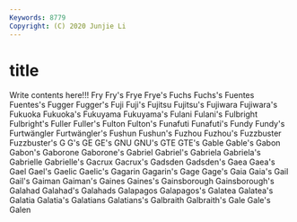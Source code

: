 ```yaml
---
Keywords: 8779
Copyright: (C) 2020 Junjie Li
---
```


# title

Write contents here!!!
Fry 
Fry's 
Frye 
Frye's
Fuchs 
Fuchs's 
Fuentes 
Fuentes's 
Fugger 
Fugger's 
Fuji 
Fuji's 
Fujitsu 
Fujitsu's
Fujiwara 
Fujiwara's 
Fukuoka 
Fukuoka's 
Fukuyama 
Fukuyama's 
Fulani 
Fulani's 
Fulbright 
Fulbright's
Fuller 
Fuller's 
Fulton 
Fulton's 
Funafuti 
Funafuti's 
Fundy 
Fundy's 
Furtwängler 
Furtwängler's
Fushun 
Fushun's 
Fuzhou 
Fuzhou's 
Fuzzbuster 
Fuzzbuster's 
G 
G's 
GE 
GE's
GNU 
GNU's 
GTE 
GTE's 
Gable 
Gable's 
Gabon 
Gabon's 
Gaborone 
Gaborone's
Gabriel 
Gabriel's 
Gabriela 
Gabriela's 
Gabrielle 
Gabrielle's 
Gacrux 
Gacrux's 
Gadsden 
Gadsden's
Gaea 
Gaea's 
Gael 
Gael's 
Gaelic 
Gaelic's 
Gagarin 
Gagarin's 
Gage 
Gage's
Gaia 
Gaia's 
Gail 
Gail's 
Gaiman 
Gaiman's 
Gaines 
Gaines's 
Gainsborough 
Gainsborough's
Galahad 
Galahad's 
Galahads 
Galapagos 
Galapagos's 
Galatea 
Galatea's 
Galatia 
Galatia's 
Galatians
Galatians's 
Galbraith 
Galbraith's 
Gale 
Gale's 
Galen 
